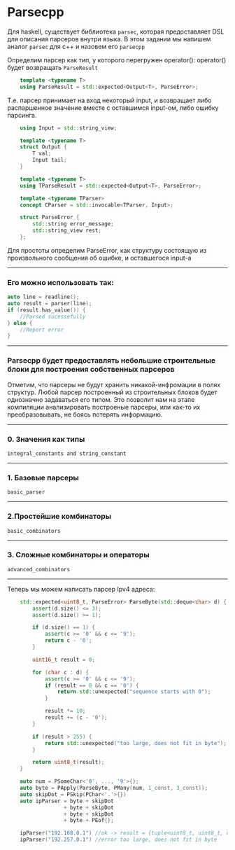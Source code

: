 # Parsecpp

Для haskell, существует библиотека `parsec`, которая предоставляет DSL для описания парсеров внутри языка.
В этом задании мы напишем аналог `parsec` для c++ и назовем его `parsecpp`

Определим парсер как тип, у которого перегружен operator():
operator() будет возвращать `ParseResult`

```c++
    template <typename T>
    using ParseResult = std::expected<Output<T>, ParseError>;
```
Т.е. парсер принимает на вход некоторый input, и возвращает либо распаршенное значение вместе с оставшимся input-ом, либо ошибку парсинга.

```c++
    using Input = std::string_view;

    template <typename T>
    struct Output {
        T val;
        Input tail;
    }

    template <typename T>
    using TParseResult = std::expected<Output<T>, ParseError>;

    template <typename TParser>
    concept CParser = std::invocable<TParser, Input>;
```

```c++
    struct ParseError {
        std::string error_message;
        std::string_view rest;
    };

```

Для простоты определим ParseError, как структуру состоящую из произвольного сообщения об ошибке, и оставшегося input-а

---

### Его можно использовать так:

```c++
auto line = readline();
auto result = parser(line);
if (result.has_value()) {
    //Parsed sucessefully
} else {
    //Report error
}

```

---
### Parsecpp будет предоставлять небольшие строительные блоки для построения собственных парсеров
Отметим, что парсеры не будут хранить никакой-инфромации в полях структур. Любой парсер построенный из строительных блоков будет однозначно задаваться его типом. Это позволит нам на этапе компиляции анализировать построеные парсеры, или как-то их преобразовывать, не боясь потерять информацию.

---

### 0. Значения как типы
`integral_constants and string_constant`

---
### 1. Базовые парсеры
`basic_parser`

---
### 2.Простейшие комбинаторы
`basic_combinators`

---
### 3. Сложные комбинаторы и операторы
`advanced_combinators`

---

Теперь мы можем написать парсер Ipv4 адреса:
```c++
    std::expected<uint8_t, ParseError> ParseByte(std::deque<char> d) {
        assert(d.size() <= 3);
        assert(d.size() >= 1);

        if (d.size() == 1) {
            assert(c >= '0' && c <= '9');
            return c - '0';
        }

        uint16_t result = 0;

        for (char c : d) {
            assert(c >= '0' && c <= '9');
            if (result == 0 && c == '0') {
                return std::unexpected("sequence starts with 0");
            }

            result *= 10;
            result += (c - '0');
        }

        if (result > 255) {
            return std::unexpected("too large, does not fit in byte");
        }

        return uint8_t(result);
    }

    auto num = PSomeChar<'0', ..., '9'>{};
    auto byte = PApply(ParseByte, PMany(num, 1_const, 3_const));
    auto skipDot = PSkip(PChar<'.'>{})
    auto ipParser = byte + skipDot
                  + byte + skipDot
                  + byte + skipDot
                  + byte + PEof{};

    ipParser("192.168.0.1") //ok -> result = {tuple<uint8_t, uint8_t, uint8_t, uint8_t>{192, 168, 0, 1}. ""};
    ipParser("192.257.0.1") //error too large, does not fit in byte
```
